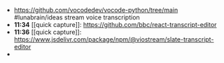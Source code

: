 - https://github.com/vocodedev/vocode-python/tree/main #lunabrain/ideas stream voice transcription
- **11:34** [[quick capture]]:  https://github.com/bbc/react-transcript-editor
- **11:36** [[quick capture]]:  https://www.jsdelivr.com/package/npm/@viostream/slate-transcript-editor
-
